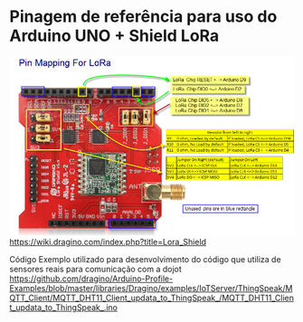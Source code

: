 # Pinagem de referência para uso do Arduino UNO + Shield LoRa

![alt](imgs\LoRa_Shield_Pin_Mapping.png)
https://wiki.dragino.com/index.php?title=Lora_Shield

Código Exemplo utilizado para desenvolvimento do código que utiliza de sensores reais para comunicação com a dojot
https://github.com/dragino/Arduino-Profile-Examples/blob/master/libraries/Dragino/examples/IoTServer/ThingSpeak/MQTT_Client/MQTT_DHT11_Client_updata_to_ThingSpeak_/MQTT_DHT11_Client_updata_to_ThingSpeak_.ino